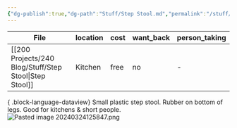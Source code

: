 ```yaml
---
{"dg-publish":true,"dg-path":"Stuff/Step Stool.md","permalink":"/stuff/step-stool/"}
---
```



| File                                                      | location | cost | want_back | person_taking |
| --------------------------------------------------------- | -------- | ---- | --------- | ------------- |
| [[200 Projects/240 Blog/Stuff/Step Stool\|Step Stool]] | Kitchen  | free | no        | \-            |

{ .block-language-dataview}
Small plastic step stool. Rubber on bottom of legs. Good for kitchens & short people. 
![Pasted image 20240324125847.png](/img/user/Attachments/Pasted%20image%2020240324125847.png)